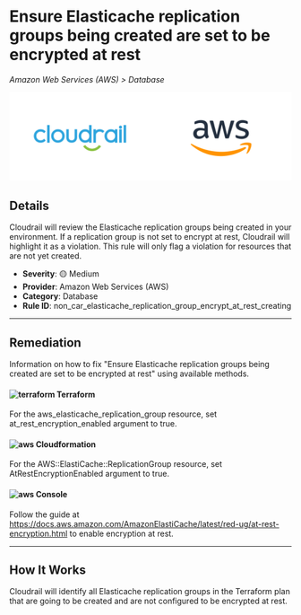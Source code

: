 # Ensure Elasticache replication groups being created are set to be encrypted at rest

*Amazon Web Services (AWS) > Database*

![Cloudrail and Amazon Web Services (AWS) logos](../images/cloudrail_aws.png)

## Details
Cloudrail will review the Elasticache replication groups being created in your environment. If a replication group is not set to encrypt at rest, Cloudrail will highlight it as a violation. This rule will only flag a violation for resources that are not yet created.

- **Severity**: 🟡 Medium
- **Provider**: Amazon Web Services (AWS)
- **Category**: Database
- **Rule ID**: non_car_elasticache_replication_group_encrypt_at_rest_creating

---

## Remediation
Information on how to fix "Ensure Elasticache replication groups being created are set to be encrypted at rest" using available methods.


####  <img src="../_media/emojis/terraform.png" alt="terraform" width="20"/>  Terraform
For the aws_elasticache_replication_group resource, set at_rest_encryption_enabled argument to true.








#### <img src="../_media/emojis/aws.png" alt="aws" width="20"/> Cloudformation
For the AWS::ElastiCache::ReplicationGroup resource, set AtRestEncryptionEnabled argument to true.



####  <img src="../_media/emojis/aws.png" alt="aws" width="20"/> Console
Follow the guide at <https://docs.aws.amazon.com/AmazonElastiCache/latest/red-ug/at-rest-encryption.html> to enable encryption at rest.




---

## How It Works
Cloudrail will identify all Elasticache replication groups in the Terraform plan that are going to be created and are not configured to be encrypted at rest.